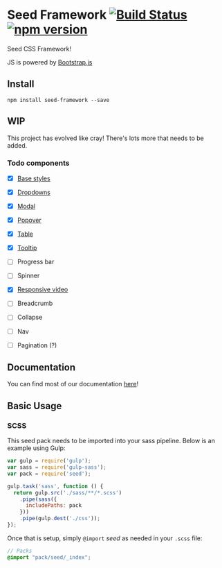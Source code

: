# Seed Framework [![Build Status](https://travis-ci.org/helpscout/seed.svg?branch=v2)](https://travis-ci.org/helpscout/seed) [![npm version](https://badge.fury.io/js/seed-framework.svg)](https://badge.fury.io/js/seed-framework)

Seed CSS Framework!

JS is powered by [Bootstrap.js](http://getbootstrap.com/javascript/)

## Install
```
npm install seed-framework --save
```

## WIP

This project has evolved like cray! There's lots more that needs to be added.

### Todo components

* [x] [Base styles](https://github.com/helpscout/seed-base)
* [x] [Dropdowns](https://github.com/helpscout/seed-dropdown)
* [x] [Modal](https://github.com/helpscout/seed-modal)
* [x] [Popover](https://github.com/helpscout/seed-popover)
* [x] [Table](https://github.com/helpscout/seed-table)
* [x] [Tooltip](https://github.com/helpscout/seed-tooltip)
* [ ] Progress bar
* [ ] Spinner
* [x] [Responsive video](https://github.com/helpscout/seed-video)
* [ ] Breadcrumb
* [ ] Collapse
* [ ] Nav
* [ ] Pagination (?)


## Documentation

You can find most of our documentation [here](http://style.helpscout.com/seed/packs/)!


## Basic Usage

### SCSS
This seed pack needs to be imported into your sass pipeline. Below is an example using Gulp:


```javascript
var gulp = require('gulp');
var sass = require('gulp-sass');
var pack = require('seed');

gulp.task('sass', function () {
  return gulp.src('./sass/**/*.scss')
    .pipe(sass({
      includePaths: pack
    }))
    .pipe(gulp.dest('./css'));
});
```

Once that is setup, simply `@import` *seed* as needed in your `.scss` file:

```scss
// Packs
@import "pack/seed/_index";
```

